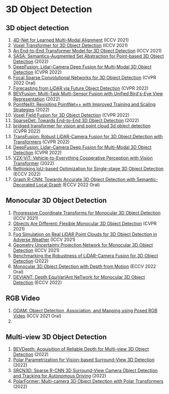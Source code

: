 # 3D Object Detection
## 3D object detection
1. [4D-Net for Learned Multi-Modal Alignment](https://arxiv.org/abs/2109.01066) (ICCV 2021)
2. [Voxel Transformer for 3D Object Detection](https://arxiv.org/abs/2109.02497) (ICCV 2021)
3. [An End-to-End Transformer Model for 3D Object Detection](https://arxiv.org/abs/2109.08141) (ICCV 2021)
4. [SASA: Semantics-Augmented Set Abstraction for Point-based 3D Object Detection](https://arxiv.org/abs/2201.01976) (2022)
5. [DeepFusion: Lidar-Camera Deep Fusion for Multi-Modal 3D Object Detection](https://arxiv.org/abs/2203.08195) (CVPR 2022)
6. [Focal Sparse Convolutional Networks for 3D Object Detection](https://arxiv.org/abs/2204.12463) (CVPR 2022 Oral)
7. [Forecasting from LiDAR via Future Object Detection](https://arxiv.org/abs/2203.16297) (CVPR 2022)
8. [BEVFusion: Multi-Task Multi-Sensor Fusion with Unified Bird's-Eye View Representation](https://arxiv.org/abs/2205.13542) (2022)
9. [PointNeXt: Revisiting PointNet++ with Improved Training and Scaling Strategies](https://arxiv.org/abs/2206.04670) (2022)
10. [Voxel Field Fusion for 3D Object Detection](https://arxiv.org/abs/2205.15938) (CVPR 2022)
11. [SparseDet: Towards End-to-End 3D Object Detection](https://arxiv.org/abs/2206.00960) (2022)
12. [bridged transformer for vision and point cloud 3d object detection](https://fengxianghe.github.io/paper/wang2022bridged.pdf) (CVPR 2022)
13. [TransFusion: Robust LiDAR-Camera Fusion for 3D Object Detection with Transformers](https://openaccess.thecvf.com/content/CVPR2022/papers/Bai_TransFusion_Robust_LiDAR-Camera_Fusion_for_3D_Object_Detection_With_Transformers_CVPR_2022_paper.pdf) (CVPR 2022)
14. [DeepFusion: Lidar-Camera Deep Fusion for Multi-Modal 3D Object Detection](https://arxiv.org/abs/2203.08195) (CVPR 2022)
15. [V2X-ViT: Vehicle-to-Everything Cooperative Perception with Vision Transformer](https://arxiv.org/abs/2203.10638) (2022)
16. [Rethinking IoU-based Optimization for Single-stage 3D Object Detection](https://arxiv.org/abs/2207.09332) (ECCV 2022)
17. [Graph R-CNN: Towards Accurate 3D Object Detection with Semantic-Decorated Local Graph](https://arxiv.org/abs/2208.03624) (ECCV 2022 Oral)

## Monocular 3D Object Detection
1. [Progressive Coordinate Transforms for Monocular 3D Object Detection](https://arxiv.org/abs/2108.05793) (ICCV 2021)
2. [Objects Are Different: Flexible Monocular 3D Object Detection](https://arxiv.org/abs/2104.02323) (CVPR 2021)
3. [Fog Simulation on Real LiDAR Point Clouds for 3D Object Detection in Adverse Weather](https://arxiv.org/abs/2108.05249) (ICCV 2021)
4. [Geometry Uncertainty Projection Network for Monocular 3D Object Detection](https://arxiv.org/abs/2107.13774) (ICCV 2021)
5. [Benchmarking the Robustness of LiDAR-Camera Fusion for 3D Object Detection](https://arxiv.org/abs/2205.14951) (2022)
6. [Monocular 3D Object Detection with Depth from Motion](https://arxiv.org/abs/2207.12988) (ECCV 2022 Oral)
7. [DEVIANT: Depth EquiVarIAnt NeTwork for Monocular 3D Object Detection](https://arxiv.org/abs/2207.10758) (ECCV 2022)

## RGB Video
1. [ODAM: Object Detection, Association, and Mapping using Posed RGB Video](https://arxiv.org/abs/2108.10165) (ICCV 2021 Oral)
2. 

## Multi-view 3D Object Detection
1. [BEVDepth: Acquisition of Reliable Depth for Multi-view 3D Object Detection](https://arxiv.org/abs/2206.10092) (2022)
2. [Polar Parametrization for Vision-based Surround-View 3D Detection](https://arxiv.org/abs/2206.10965) (2022)
3. [SRCN3D: Sparse R-CNN 3D Surround-View Camera Object Detection and Tracking for Autonomous Driving](https://arxiv.org/abs/2206.14451) (2022)
4. [PolarFormer: Multi-camera 3D Object Detection with Polar Transformers](https://arxiv.org/abs/2206.15398) (2022)
